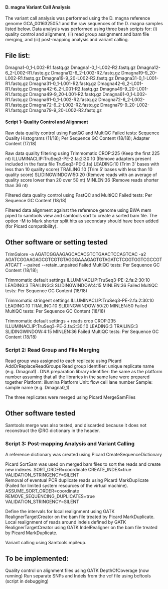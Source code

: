 #### D. magna Variant Call Analysis
The variant call analysis was performed using the D. magna reference genome GCA_001632505.1 and the raw sequences of the D. magna samples listed below. Data analysis was performed using three bash scripts for: (i) quality control and alignment, (ii) read group assignment and bam file merging, and (iii) post-mapping analysis and variant calling.  

## File list:
Dmagna1-0_1-L002-R1.fastq.gz
Dmagna1-0_1-L002-R2.fastq.gz
Dmagna12-6_2-L002-R1.fastq.gz
Dmagna12-6_2-L002-R2.fastq.gz
Dmagna19-9_20-L002-R1.fastq.gz
Dmagna19-9_20-L002-R2.fastq.gz
Dmagna31-0_1-L001-R1.fastq.gz
Dmagna31-0_1-L001-R2.fastq.gz
Dmagna42-6_2-L001-R1.fastq.gz
Dmagna42-6_2-L001-R2.fastq.gz
Dmagna49-9_20-L001-R1.fastq.gz
Dmagna49-9_20-L001-R2.fastq.gz
Dmagna61-0_1-L002-R1.fastq.gz
Dmagna61-0_1-L002-R2.fastq.gz
Dmagna72-6_2-L002-R1.fastq.gz
Dmagna72-6_2-L002-R2.fastq.gz
Dmagna79-9_20-L002-R1.fastq.gz
Dmagna79-9_20-L002-R2.fastq.gz

#### Script 1: Quality Control and Alignment
Raw data quality control using FastQC and MultiQC
Failed tests: Sequence Quality Histograms (11/18); Per Sequence GC Content (18/18); Adapter Content (17/18)

Raw data quality filtering using Trimmomatic
CROP:225 (Keep the first 225 nt)
ILLUMINACLIP:TruSeq3-PE-2.fa:2:30:10 (Remove adapters present included in the fasta file TruSeq3-PE-2.fa)
LEADING:10  (Trim 3’ bases with less than 10 quality score)
TRAILING:10 (Trim 5’ bases with less than 10 quality score)
SLIDINGWINDOW:50:20 (Remove reads with an average of quality score lower than 20 over 50 nt) 
MINLEN:36 (Remove reads shorter than 36 nt)

Filtered data quality control using FastQC and MultiQC
Failed tests: Per Sequence GC Content (18/18)

Filtered data alignment against the reference genome using BWA mem piped to samtools view and samtools sort to create a sorted bam file.
The option -M to Mark shorter split hits as secondary should have been added (for Picard compatibility).

## Other software or setting tested
TrimGalore
-a AGATCGGAAGAGCACACGTCTGAACTCCAGTCAC -a2 AGATCGGAAGAGCGTCGTGTAGGGAAAGAGTGTAGATCTCGGTGGTCGCCGTATCATT --paired --retain_unpaired
Failed MultiQC tests: Per Sequence GC Content (18/18);

Trimmomatic default settings
ILLUMINACLIP:TruSeq3-PE-2.fa:2:30:10 LEADING:3  TRAILING:3 SLIDINGWINDOW:4:15 MINLEN:36
Failed MultiQC tests: Per Sequence GC Content (18/18)

Trimmomatic stringent settings
ILLUMINACLIP:TruSeq3-PE-2.fa:2:30:10 LEADING:10 TRAILING:10 SLIDINGWINDOW:50:20
MINLEN:50
Failed MultiQC tests: Per Sequence GC Content (18/18)

Trimmomatic default settings + reads crop
CROP:235 ILLUMINACLIP:TruSeq3-PE-2.fa:2:30:10 LEADING:3 TRAILING:3 SLIDINGWINDOW:4:15 MINLEN:36
Failed MultiQC tests: Per Sequence GC Content (18/18)


### Script 2: Read Group and File Merging
Read group was assigned to each replicate using Picard AddOrReplaceReadGroups
Read group identifier: unique replicate name (e.g. Dmagna1) . 
DNA preparation library identifier: the same as the platform number assuming that all the libraries in the same lane were prepared together 
Platform: illumina 
Platform Unit: flow cell lane number 
Sample: sample name (e.g. Dmagna0_1)

The three replicates were merged using Picard MergeSamFiles 

## Other software tested
Samtools merge was also tested, and discarded because it does not reconstruct the @RG dictionary in the header. 


### Script 3: Post-mapping Analysis and Variant Calling 
A reference dictionary was created using Picard CreateSequenceDictionary 

Picard SortSam was used on merged bam files to sort the reads and create new indexes.
SORT_ORDER=coordinate
CREATE_INDEX=true
VALIDATION_STRINGENCY=SILENT 	
Removal of eventual PCR duplicate reads using Picard MarkDuplicate (Failed for limited system resources of the virtual machine).
ASSUME_SORT_ORDER=coordinate
REMOVE_SEQUENCING_DUPLICATES=true
VALIDATION_STRINGENCY=SILENT 

Define the intervals for local realignment using GATK RealignerTargetCreator on the bam file treated by Picard MarkDuplicate. 
Local realignment of reads around indels defined by GATK RealignerTargetCreator using GATK IndelRealigner on the bam file treated by Picard MarkDuplicate.

Variant calling using Samtools mpileup.

## To be implemented:
Quality control on alignment files using GATK DepthOfCoverage (now running)
Run separate SNPs and Indels from the vcf file using bcftools (script in debugging)

